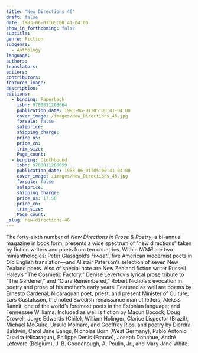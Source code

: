 ```yaml
---
title: "New Directions 46"
draft: false
date: 1983-06-01T05:00:41-04:00
show_in_forthcoming: false
subtitle:
genre: Fiction
subgenre:
  - Anthology
language:
authors:
translators:
editors:
contributors:
featured_image:
description:
editions:
  - binding: Paperback
    isbn: 9780811208664
    publication_date: 1983-06-01T05:00:41-04:00
    cover_image: /images/New_Directions_46.jpg
    forsale: false
    saleprice:
    shipping_charge:
    price_us:
    price_cn:
    trim_size:
    Page_count:
  - binding: Clothbound
    isbn: 9780811208659
    publication_date: 1983-06-01T05:00:41-04:00
    cover_image: /images/New_Directions_46.jpg
    forsale: false
    saleprice:
    shipping_charge:
    price_us: 17.50
    price_cn:
    trim_size:
    Page_count:
_slug: new-directions-46
---
```


The forty-sixth number of _New Directions in Prose & Poetry_, a bi-annual magazine in book form, presents a wide spectrum of “new directions" taken by fiction writers and poets from ten countries. Within _ND46_ are two minianthologies: Peter Glassgold’s _Hwaet!_, five American modernist poets in Old English translation––and Alistair Paterson’s selection of seven New Zealand poets. Also of special note are New Zealand fiction writer Russell Haley’s “The Cosmetic Factory," Denise Levertov’s lyrical prose tribute to “The Gardener," and “Clara Remembered," Robert Nichols’s evocation in poetry and prose of his mother’s early years. Featured as well are poems by Ernesto Cardenal, Nicaraguan poet, priest, and present Minister of Culture; Lars Gustafsson, the noted Swedish renaissance man of letters; Aleksis Rannit, one of the world’s foremost poets in the Estonian language; and Tennessee Williams. Included as well is fiction by Macun Bocock, Doug Crowell, Jorge Edwards (Chile), William Holinger, Clarice Lispector (Brazil), Michael McGuire, Ursule MoInaro, and Geoffrey Rips, and poetry by Dierdra Baldwin, Carol Jane Bangs, Nicholas Born (West Germany), Pablo Antonio Cuadra (Nicaragua), Philippe Denis (France), Joseph Donahue, André Lefevere (Belgium), J. B. Goodenough, A. Poulin, Jr., and Mary Jane White.

